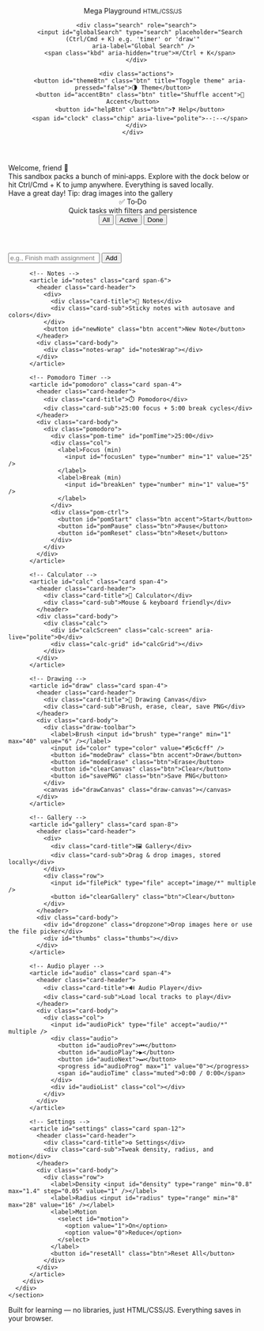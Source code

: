 <!DOCTYPE html>
<html lang="en">

<head>
  <meta charset="UTF-8" />
  <meta name="viewport" content="width=device-width, initial-scale=1.0" />
  <title>Mega Playground — HTML/CSS/JS (500+ lines)</title>
  <!--
    Mega Playground
    -----------------
    A single-file web app that showcases many vanilla HTML/CSS/JS techniques:
      • Theme toggle (light/dark & accent colors)
      • Animated particle background (Canvas)
      • Dock-style navigation with keyboard shortcuts
      • Live clock and fuzzy greeting
      • To‑Do list with localStorage persistence
      • Sticky notes (autosave & color tags)
      • Pomodoro timer (focus/break cycles)
      • Calculator (keyboard enabled)
      • Drawing canvas (brush size/color, erase, save PNG)
      • Mini audio player (playlist + visual progress)
      • Image gallery with drag & drop upload and client-side thumbnails
      • Command palette (Ctrl/Cmd + K) to jump anywhere
      • Simple settings pane (density, rounded corners, motion)

    The file is intentionally verbose (>500 lines) with comments to help learning.
  -->
  <style>
    /* ---------------------------------------------------------
       CSS RESET & THEME TOKENS
       --------------------------------------------------------- */
    *,
    *::before,
    *::after {
      box-sizing: border-box;
    }

    html,
    body {
      height: 100%;
    }

    body {
      margin: 0;
      font-family: system-ui, -apple-system, Segoe UI, Roboto, Ubuntu, Cantarell, Noto Sans, Helvetica, Arial, "Apple Color Emoji", "Segoe UI Emoji";
    }

    :root {
      --bg: #0b0e13;
      /* default dark */
      --panel: #121723;
      --elev: #171d2b;
      --text: #e6edf3;
      --muted: #96a2b4;
      --border: #263147;
      --accent: #8b7cf6;
      /* purple */
      --accent-2: #57d8ff;
      /* cyan */
      --ok: #36d399;
      --warn: #f7b731;
      --danger: #ff6b6b;
      --radius: 16px;
      --density: 1;
      /* 1 = default spacing multiplier */
      --shadow: 0 8px 30px rgba(0, 0, 0, .25);
      --motion: 1;
      /* 1 = animations on */
    }

    .light {
      --bg: #f7f8fb;
      --panel: #ffffff;
      --elev: #f2f4f8;
      --text: #0c1222;
      --muted: #4b5566;
      --border: #d8dce6;
      --accent: #5c6cff;
      --accent-2: #00bcd4;
      --shadow: 0 10px 25px rgba(0, 0, 0, .08);
    }

    /* ---------------------------------------------------------
       GLOBAL LAYOUT
       --------------------------------------------------------- */
    body {
      background: radial-gradient(1200px 600px at 10% -10%, rgba(139, 124, 246, .15), transparent 60%),
        radial-gradient(800px 500px at 110% 10%, rgba(87, 216, 255, .12), transparent 60%),
        var(--bg);
      color: var(--text);
      display: grid;
      grid-template-rows: auto 1fr auto;
      min-height: 100vh;
      overflow-x: hidden;
    }

    header {
      position: sticky;
      top: 0;
      z-index: 10;
      backdrop-filter: saturate(1.2) blur(8px);
      background: color-mix(in srgb, var(--bg) 80%, transparent);
      border-bottom: 1px solid var(--border);
    }

    .topbar {
      display: grid;
      grid-template-columns: 1fr auto 1fr;
      align-items: center;
      gap: 12px;
      padding: calc(14px * var(--density)) clamp(12px, 3vw, 24px);
      max-width: 1200px;
      margin: 0 auto;
    }

    .brand {
      display: flex;
      align-items: center;
      gap: 12px;
      font-weight: 700;
      letter-spacing: .3px;
    }

    .brand .logo {
      width: 28px;
      height: 28px;
      border-radius: 8px;
      background: linear-gradient(135deg, var(--accent), var(--accent-2));
      box-shadow: 0 0 0 2px color-mix(in srgb, var(--accent) 50%, transparent), 0 6px 18px color-mix(in srgb, var(--accent) 35%, transparent);
    }

    .brand small {
      color: var(--muted);
      font-weight: 600;
      margin-left: 6px;
      opacity: .9;
    }

    .search {
      display: flex;
      align-items: center;
      gap: 10px;
      padding: 10px 12px;
      border: 1px solid var(--border);
      border-radius: 12px;
      background: var(--panel);
      box-shadow: inset 0 1px 0 rgba(255, 255, 255, .02);
    }

    .search input {
      flex: 1;
      background: transparent;
      border: none;
      outline: none;
      color: var(--text);
      font-size: 14px;
    }

    .kbd {
      padding: 2px 6px;
      border: 1px solid var(--border);
      border-bottom-width: 2px;
      border-radius: 6px;
      font-size: 12px;
      color: var(--muted);
    }

    .actions {
      display: flex;
      gap: 10px;
      justify-self: end;
      align-items: center;
    }

    .btn {
      cursor: pointer;
      border: none;
      background: var(--elev);
      color: var(--text);
      padding: 10px 12px;
      border-radius: 12px;
      border: 1px solid var(--border);
      transition: transform .15s ease, background .2s ease;
    }

    .btn:hover {
      transform: translateY(-1px);
    }

    .btn.accent {
      background: linear-gradient(135deg, color-mix(in srgb, var(--accent) 80%, transparent), color-mix(in srgb, var(--accent-2) 70%, transparent));
    }

    main {
      max-width: 1200px;
      margin: 18px auto 80px;
      padding: 0 clamp(12px, 3vw, 24px);
      display: grid;
      grid-template-columns: 1fr;
      gap: 18px;
    }

    .grid {
      display: grid;
      grid-template-columns: repeat(12, 1fr);
      gap: 18px;
    }

    .card {
      grid-column: span 12;
      background: var(--panel);
      border: 1px solid var(--border);
      border-radius: var(--radius);
      box-shadow: var(--shadow);
      overflow: hidden;
    }

    .card>header {
      position: unset;
      backdrop-filter: none;
      background: none;
      border-bottom: 1px dashed var(--border);
    }

    .card-header {
      display: flex;
      align-items: center;
      justify-content: space-between;
      padding: 14px 16px;
    }

    .card-title {
      font-weight: 700;
      letter-spacing: .3px;
    }

    .card-sub {
      color: var(--muted);
      font-size: 13px;
    }

    .card-body {
      padding: 14px 16px;
    }

    /* Responsive column spans */
    @media (min-width: 700px) {
      .span-6 {
        grid-column: span 6;
      }

      .span-4 {
        grid-column: span 4;
      }

      .span-8 {
        grid-column: span 8;
      }
    }

    /* ---------------------------------------------------------
       UTILITIES
       --------------------------------------------------------- */
    .muted {
      color: var(--muted);
    }

    .row {
      display: flex;
      gap: 12px;
      align-items: center;
    }

    .col {
      display: flex;
      flex-direction: column;
      gap: 10px;
    }

    .fill {
      flex: 1;
    }

    .chip {
      font-size: 12px;
      padding: 6px 8px;
      border: 1px solid var(--border);
      background: var(--elev);
      border-radius: 999px;
    }

    .divider {
      height: 1px;
      background: linear-gradient(90deg, transparent, var(--border), transparent);
      margin: 10px 0;
    }

    .sr-only {
      position: absolute;
      left: -9999px;
    }

    /* ---------------------------------------------------------
       PARTICLE BACKGROUND (beneath content)
       --------------------------------------------------------- */
    #bgCanvas {
      position: fixed;
      inset: 0;
      z-index: -1;
    }

    /* ---------------------------------------------------------
       SECTIONS SPECIFIC STYLES
       --------------------------------------------------------- */
    /* Hero */
    .hero {
      display: grid;
      gap: 8px;
      align-items: center;
      grid-template-columns: 1fr auto;
    }

    .hero-title {
      font-size: clamp(22px, 3vw, 32px);
      font-weight: 800;
      letter-spacing: .3px;
    }

    .hero-sub {
      color: var(--muted);
    }

    /* To-Do */
    .todo-input {
      display: flex;
      gap: 8px;
    }

    .todo-input input {
      flex: 1;
      padding: 10px 12px;
      border-radius: 10px;
      border: 1px solid var(--border);
      background: var(--elev);
      color: var(--text);
    }

    .todo-list {
      display: flex;
      flex-direction: column;
      gap: 8px;
      margin-top: 10px;
    }

    .todo-item {
      display: grid;
      grid-template-columns: auto 1fr auto;
      align-items: center;
      gap: 10px;
      padding: 10px;
      background: linear-gradient(180deg, var(--elev), transparent);
      border: 1px solid var(--border);
      border-radius: 12px;
    }

    .todo-item.done {
      opacity: .7;
      text-decoration: line-through;
    }

    .todo-item button {
      border: none;
      background: transparent;
      color: var(--muted);
      cursor: pointer;
    }

    /* Notes */
    .notes-wrap {
      display: grid;
      grid-template-columns: repeat(auto-fit, minmax(220px, 1fr));
      gap: 12px;
    }

    .note {
      display: flex;
      flex-direction: column;
      gap: 8px;
      padding: 10px;
      border-radius: 12px;
      border: 1px solid var(--border);
      background: conic-gradient(from 180deg at 50% 0%, color-mix(in srgb, var(--accent) 12%, transparent), var(--panel));
      box-shadow: inset 0 -40px 60px rgba(0, 0, 0, .05);
    }

    .note textarea {
      resize: vertical;
      min-height: 120px;
      padding: 8px;
      border-radius: 10px;
      border: 1px dashed var(--border);
      background: var(--elev);
      color: var(--text);
    }

    /* Pomodoro */
    .pomodoro {
      display: grid;
      grid-template-columns: repeat(3, 1fr);
      gap: 12px;
      align-items: center;
    }

    .pom-time {
      font-size: 42px;
      font-weight: 800;
      text-align: center;
    }

    .pom-ctrl {
      display: flex;
      gap: 10px;
      justify-content: center;
    }

    /* Calculator */
    .calc {
      width: 100%;
      max-width: 340px;
      margin-inline: auto;
    }

    .calc-screen {
      font-size: 28px;
      padding: 10px;
      border: 1px solid var(--border);
      background: var(--elev);
      border-radius: 12px;
      text-align: right;
      min-height: 42px;
    }

    .calc-grid {
      display: grid;
      grid-template-columns: repeat(4, 1fr);
      gap: 10px;
      margin-top: 10px;
    }

    .calc-grid button {
      padding: 14px;
      border-radius: 12px;
      border: 1px solid var(--border);
      background: var(--panel);
      cursor: pointer;
      font-weight: 600;
    }

    /* Draw */
    .draw-toolbar {
      display: flex;
      gap: 10px;
      flex-wrap: wrap;
      align-items: center;
    }

    .draw-toolbar input[type="color"] {
      padding: 0;
      height: 36px;
      width: 48px;
      border: 1px solid var(--border);
      border-radius: 10px;
      background: var(--elev);
    }

    .draw-canvas {
      width: 100%;
      height: 320px;
      border-radius: 12px;
      border: 1px solid var(--border);
      background: repeating-conic-gradient(from 0deg, rgba(255, 255, 255, .02) 0 5deg, transparent 5deg 10deg), var(--panel);
    }

    /* Gallery */
    .dropzone {
      display: grid;
      place-items: center;
      padding: 20px;
      border: 2px dashed var(--border);
      border-radius: 12px;
      background: var(--elev);
    }

    .thumbs {
      display: grid;
      grid-template-columns: repeat(auto-fit, minmax(140px, 1fr));
      gap: 10px;
      margin-top: 12px;
    }

    .thumb {
      position: relative;
      border: 1px solid var(--border);
      border-radius: 12px;
      overflow: hidden;
      background: var(--panel);
    }

    .thumb img {
      width: 100%;
      height: 120px;
      object-fit: cover;
      display: block;
    }

    .thumb .name {
      padding: 6px 8px;
      font-size: 12px;
      color: var(--muted);
    }

    .thumb .del {
      position: absolute;
      right: 8px;
      top: 8px;
      border: none;
      background: rgba(0, 0, 0, .35);
      color: #fff;
      border-radius: 999px;
      width: 26px;
      height: 26px;
      cursor: pointer;
    }

    /* Audio */
    .audio {
      display: flex;
      gap: 12px;
      align-items: center;
    }

    .audio progress {
      width: 100%;
      height: 8px;
    }

    .audio button {
      padding: 8px 12px;
      border-radius: 10px;
      border: 1px solid var(--border);
      background: var(--elev);
      color: var(--text);
      cursor: pointer;
    }

    /* Command Palette */
    dialog[open] {
      animation: var(--motion, 1) paletteIn .15s ease;
    }

    @keyframes paletteIn {
      from {
        transform: translateY(-12px);
        opacity: .6
      }

      to {
        transform: none;
        opacity: 1
      }
    }

    .palette {
      max-width: 640px;
      width: 95vw;
      border: 1px solid var(--border);
      border-radius: 14px;
      background: var(--panel);
      padding: 0;
      box-shadow: var(--shadow);
    }

    .palette .p-head {
      padding: 14px;
      border-bottom: 1px dashed var(--border);
      display: flex;
      gap: 8px;
      align-items: center;
    }

    .palette .p-head input {
      flex: 1;
      background: var(--elev);
      color: var(--text);
      border: 1px solid var(--border);
      border-radius: 10px;
      padding: 10px;
    }

    .palette .p-list {
      max-height: 300px;
      overflow: auto;
    }

    .palette .p-item {
      display: flex;
      justify-content: space-between;
      padding: 10px 12px;
      border-bottom: 1px dashed var(--border);
      cursor: pointer;
    }

    .palette .p-item:hover {
      background: color-mix(in srgb, var(--accent) 16%, transparent);
    }

    /* Footer */
    footer {
      padding: 20px;
      text-align: center;
      color: var(--muted);
      border-top: 1px dashed var(--border);
      background: color-mix(in srgb, var(--bg) 80%, transparent);
    }

    /* Accessibility focus rings */
    :focus-visible {
      outline: 2px solid color-mix(in srgb, var(--accent) 60%, white 40%);
      outline-offset: 2px;
    }
  </style>
</head>

<body class="light">
  <!-- Background Canvas for Particles -->
  <canvas id="bgCanvas" aria-hidden="true"></canvas>

  <!-- Top bar -->
  <header>
    <div class="topbar">
      <div class="brand" aria-label="App Brand">
        <div class="logo" aria-hidden="true"></div>
        <div>
          Mega Playground <small class="muted">HTML/CSS/JS</small>
        </div>
      </div>

      <div class="search" role="search">
        <input id="globalSearch" type="search" placeholder="Search (Ctrl/Cmd + K) e.g. 'timer' or 'draw'"
          aria-label="Global Search" />
        <span class="kbd" aria-hidden="true">⌘/Ctrl + K</span>
      </div>

      <div class="actions">
        <button id="themeBtn" class="btn" title="Toggle theme" aria-pressed="false">🌗 Theme</button>
        <button id="accentBtn" class="btn" title="Shuffle accent">🎨 Accent</button>
        <button id="helpBtn" class="btn">❓ Help</button>
        <span id="clock" class="chip" aria-live="polite">--:--</span>
      </div>
    </div>
  </header>

  <main>
    <!-- Hero / Greeting -->
    <section class="card">
      <div class="card-header">
        <div class="hero">
          <div>
            <div class="hero-title">Welcome, <span id="hiName">friend</span> 👋</div>
            <div class="hero-sub">This sandbox packs a bunch of mini‑apps. Explore with the dock below or hit <span
                class="kbd">Ctrl/Cmd + K</span> to jump anywhere. Everything is saved locally.</div>
          </div>
          <div class="row">
            <span class="chip" id="greet">Have a great day!</span>
            <span class="chip">Tip: drag images into the gallery</span>
          </div>
        </div>
      </div>
      <div class="card-body">
        <div class="grid">
          <!-- To‑Do List -->
          <article id="todo" class="card span-6">
            <header class="card-header">
              <div>
                <div class="card-title">✅ To‑Do</div>
                <div class="card-sub">Quick tasks with filters and persistence</div>
              </div>
              <div class="row">
                <button class="btn" id="todoFilterAll">All</button>
                <button class="btn" id="todoFilterActive">Active</button>
                <button class="btn" id="todoFilterDone">Done</button>
              </div>
            </header>
            <div class="card-body">
              <div class="todo-input">
                <input id="todoText" placeholder="e.g., Finish math assignment" />
                <button id="addTodo" class="btn accent">Add</button>
              </div>
              <div class="divider"></div>
              <div id="todoList" class="todo-list" aria-live="polite"></div>
            </div>
          </article>

          <!-- Notes -->
          <article id="notes" class="card span-6">
            <header class="card-header">
              <div>
                <div class="card-title">📝 Notes</div>
                <div class="card-sub">Sticky notes with autosave and colors</div>
              </div>
              <button id="newNote" class="btn accent">New Note</button>
            </header>
            <div class="card-body">
              <div class="notes-wrap" id="notesWrap"></div>
            </div>
          </article>

          <!-- Pomodoro Timer -->
          <article id="pomodoro" class="card span-4">
            <header class="card-header">
              <div class="card-title">⏱️ Pomodoro</div>
              <div class="card-sub">25:00 focus + 5:00 break cycles</div>
            </header>
            <div class="card-body">
              <div class="pomodoro">
                <div class="pom-time" id="pomTime">25:00</div>
                <div class="col">
                  <label>Focus (min)
                    <input id="focusLen" type="number" min="1" value="25" />
                  </label>
                  <label>Break (min)
                    <input id="breakLen" type="number" min="1" value="5" />
                  </label>
                </div>
                <div class="pom-ctrl">
                  <button id="pomStart" class="btn accent">Start</button>
                  <button id="pomPause" class="btn">Pause</button>
                  <button id="pomReset" class="btn">Reset</button>
                </div>
              </div>
            </div>
          </article>

          <!-- Calculator -->
          <article id="calc" class="card span-4">
            <header class="card-header">
              <div class="card-title">🧮 Calculator</div>
              <div class="card-sub">Mouse & keyboard friendly</div>
            </header>
            <div class="card-body">
              <div class="calc">
                <div id="calcScreen" class="calc-screen" aria-live="polite">0</div>
                <div class="calc-grid" id="calcGrid"></div>
              </div>
            </div>
          </article>

          <!-- Drawing -->
          <article id="draw" class="card span-4">
            <header class="card-header">
              <div class="card-title">🎨 Drawing Canvas</div>
              <div class="card-sub">Brush, erase, clear, save PNG</div>
            </header>
            <div class="card-body">
              <div class="draw-toolbar">
                <label>Brush <input id="brush" type="range" min="1" max="40" value="6" /></label>
                <input id="color" type="color" value="#5c6cff" />
                <button id="modeDraw" class="btn accent">Draw</button>
                <button id="modeErase" class="btn">Erase</button>
                <button id="clearCanvas" class="btn">Clear</button>
                <button id="savePNG" class="btn">Save PNG</button>
              </div>
              <canvas id="drawCanvas" class="draw-canvas"></canvas>
            </div>
          </article>

          <!-- Gallery -->
          <article id="gallery" class="card span-8">
            <header class="card-header">
              <div>
                <div class="card-title">🖼️ Gallery</div>
                <div class="card-sub">Drag & drop images, stored locally</div>
              </div>
              <div class="row">
                <input id="filePick" type="file" accept="image/*" multiple />
                <button id="clearGallery" class="btn">Clear</button>
              </div>
            </header>
            <div class="card-body">
              <div id="dropzone" class="dropzone">Drop images here or use the file picker</div>
              <div id="thumbs" class="thumbs"></div>
            </div>
          </article>

          <!-- Audio player -->
          <article id="audio" class="card span-4">
            <header class="card-header">
              <div class="card-title">🔊 Audio Player</div>
              <div class="card-sub">Load local tracks to play</div>
            </header>
            <div class="card-body">
              <div class="col">
                <input id="audioPick" type="file" accept="audio/*" multiple />
                <div class="audio">
                  <button id="audioPrev">⏮</button>
                  <button id="audioPlay">▶️</button>
                  <button id="audioNext">⏭</button>
                  <progress id="audioProg" max="1" value="0"></progress>
                  <span id="audioTime" class="muted">0:00 / 0:00</span>
                </div>
                <div id="audioList" class="col"></div>
              </div>
            </div>
          </article>

          <!-- Settings -->
          <article id="settings" class="card span-12">
            <header class="card-header">
              <div class="card-title">⚙️ Settings</div>
              <div class="card-sub">Tweak density, radius, and motion</div>
            </header>
            <div class="card-body">
              <div class="row">
                <label>Density <input id="density" type="range" min="0.8" max="1.4" step="0.05" value="1" /></label>
                <label>Radius <input id="radius" type="range" min="8" max="28" value="16" /></label>
                <label>Motion
                  <select id="motion">
                    <option value="1">On</option>
                    <option value="0">Reduce</option>
                  </select>
                </label>
                <button id="resetAll" class="btn">Reset All</button>
              </div>
            </div>
          </article>
        </div>
      </div>
    </section>
  </main>

  <footer>
    Built for learning — no libraries, just HTML/CSS/JS. Everything saves in your browser.
  </footer>

  <!-- Command Palette Modal -->
  <dialog id="palette" class="palette">
    <div class="p-head">
      <span>🔎</span>
      <input id="paletteInput" type="text" placeholder="Type a command or section name…" />
      <button id="paletteClose" class="btn">Close</button>
    </div>
    <div id="paletteList" class="p-list"></div>
  </dialog>

  <script>
    /* =========================================================
       UTILITIES & STORAGE HELPERS
       ========================================================= */
    const $ = (sel, root = document) => root.querySelector(sel);
    const $$ = (sel, root = document) => Array.from(root.querySelectorAll(sel));
    const store = {
      get(key, def) { try { return JSON.parse(localStorage.getItem(key)) ?? def } catch { return def } },
      set(key, val) { localStorage.setItem(key, JSON.stringify(val)); }
    };

    const clamp = (v, min, max) => Math.min(max, Math.max(min, v));
    const fmt = (n) => String(n).padStart(2, '0');

    /* =========================================================
       THEME, CLOCK, GREETINGS
       ========================================================= */
    const themeBtn = $('#themeBtn');
    const accentBtn = $('#accentBtn');
    const clockEl = $('#clock');
    const greetEl = $('#greet');

    const accentChoices = [
      ['#8b7cf6', '#57d8ff'],
      ['#ff6b6b', '#ffd166'],
      ['#00b894', '#00d2ff'],
      ['#5c6cff', '#00bcd4'],
      ['#ff8fab', '#a29bfe']
    ];

    function applyTheme(theme) {
      document.body.classList.toggle('light', theme === 'light');
      store.set('theme', theme);
    }

    function shuffleAccent() {
      const [a, b] = accentChoices[Math.floor(Math.random() * accentChoices.length)];
      document.documentElement.style.setProperty('--accent', a);
      document.documentElement.style.setProperty('--accent-2', b);
      store.set('accent', [a, b]);
    }

    function tickClock() {
      const now = new Date();
      clockEl.textContent = now.toLocaleTimeString([], { hour: '2-digit', minute: '2-digit' });
      const h = now.getHours();
      let g = 'Have a great day!';
      if (h < 5) g = 'Burning the midnight oil? ✨';
      else if (h < 12) g = 'Good morning ☀️';
      else if (h < 18) g = 'Good afternoon 🌤️';
      else g = 'Good evening 🌙';
      greetEl.textContent = g;
    }

    themeBtn.addEventListener('click', () => {
      const next = document.body.classList.contains('light') ? 'dark' : 'light';
      applyTheme(next);
    });
    accentBtn.addEventListener('click', shuffleAccent);
    setInterval(tickClock, 1000); tickClock();

    // Restore theme & accent
    const savedTheme = store.get('theme', 'light');
    applyTheme(savedTheme);
    const savedAccent = store.get('accent');
    if (savedAccent) {
      document.documentElement.style.setProperty('--accent', savedAccent[0]);
      document.documentElement.style.setProperty('--accent-2', savedAccent[1]);
    }

    /* =========================================================
       PARTICLE BACKGROUND (Canvas)
       ========================================================= */
    const bg = $('#bgCanvas');
    const bctx = bg.getContext('2d');
    let particles = [];

    function resizeBG() {
      bg.width = innerWidth * devicePixelRatio; bg.height = innerHeight * devicePixelRatio; bg.style.width = '100%'; bg.style.height = '100%';
    }
    addEventListener('resize', resizeBG); resizeBG();

    function initParticles() {
      const count = Math.floor((innerWidth * innerHeight) / 18000);
      particles = Array.from({ length: count }, () => ({
        x: Math.random() * bg.width,
        y: Math.random() * bg.height,
        vx: (Math.random() - .5) * .4 * devicePixelRatio,
        vy: (Math.random() - .5) * .4 * devicePixelRatio,
        r: Math.random() * 2 + 0.5
      }));
    }
    initParticles();

    function stepParticles() {
      bctx.clearRect(0, 0, bg.width, bg.height);
      const ac1 = getComputedStyle(document.documentElement).getPropertyValue('--accent').trim();
      const ac2 = getComputedStyle(document.documentElement).getPropertyValue('--accent-2').trim();
      particles.forEach(p => {
        p.x += p.vx; p.y += p.vy;
        if (p.x < 0 || p.x > bg.width) p.vx *= -1;
        if (p.y < 0 || p.y > bg.height) p.vy *= -1;
        const g = bctx.createRadialGradient(p.x, p.y, 0, p.x, p.y, p.r * 4);
        g.addColorStop(0, ac1 + 'aa');
        g.addColorStop(1, 'transparent');
        bctx.fillStyle = g;
        bctx.beginPath(); bctx.arc(p.x, p.y, p.r * 6, 0, Math.PI * 2); bctx.fill();
      });
      requestAnimationFrame(stepParticles);
    }
    stepParticles();

    /* =========================================================
       COMMAND PALETTE & GLOBAL SEARCH
       ========================================================= */
    const palette = $('#palette');
    const paletteInput = $('#paletteInput');
    const paletteList = $('#paletteList');
    const openPalette = () => { palette.showModal(); paletteInput.value = ''; renderPalette(''); paletteInput.focus(); };
    const closePalette = () => palette.close();
    $('#paletteClose').addEventListener('click', closePalette);

    const commands = [
      { id: 'todo', label: 'Go to: To‑Do', action: () => $('#todo').scrollIntoView({ behavior: 'smooth' }) },
      { id: 'notes', label: 'Go to: Notes', action: () => $('#notes').scrollIntoView({ behavior: 'smooth' }) },
      { id: 'pomodoro', label: 'Go to: Pomodoro', action: () => $('#pomodoro').scrollIntoView({ behavior: 'smooth' }) },
      { id: 'calc', label: 'Go to: Calculator', action: () => $('#calc').scrollIntoView({ behavior: 'smooth' }) },
      { id: 'draw', label: 'Go to: Drawing', action: () => $('#draw').scrollIntoView({ behavior: 'smooth' }) },
      { id: 'gallery', label: 'Go to: Gallery', action: () => $('#gallery').scrollIntoView({ behavior: 'smooth' }) },
      { id: 'audio', label: 'Go to: Audio', action: () => $('#audio').scrollIntoView({ behavior: 'smooth' }) },
      { id: 'settings', label: 'Go to: Settings', action: () => $('#settings').scrollIntoView({ behavior: 'smooth' }) },
      { id: 'theme', label: 'Toggle theme', action: () => themeBtn.click() },
      { id: 'accent', label: 'Shuffle accent', action: () => accentBtn.click() },
      { id: 'clear-all', label: 'Reset: Clear local data', action: resetAll }
    ];

    function renderPalette(q) {
      const frag = document.createDocumentFragment();
      commands.filter(c => c.label.toLowerCase().includes(q.toLowerCase())).forEach(c => {
        const div = document.createElement('div');
        div.className = 'p-item';
        div.innerHTML = `<span>${c.label}</span><span class="kbd">↩</span>`;
        div.addEventListener('click', () => { c.action(); closePalette(); });
        frag.appendChild(div);
      });
      paletteList.innerHTML = ''; paletteList.appendChild(frag);
    }

    paletteInput.addEventListener('input', e => renderPalette(e.target.value));

    // Keyboard shortcuts
    addEventListener('keydown', (e) => {
      if ((e.ctrlKey || e.metaKey) && e.key.toLowerCase() === 'k') { e.preventDefault(); openPalette(); }
      if (e.key === 'Escape' && palette.open) closePalette();
    });
    $('#globalSearch').addEventListener('focus', openPalette);

    /* =========================================================
       TO‑DO LIST
       ========================================================= */
    const todoText = $('#todoText');
    const addTodo = $('#addTodo');
    const todoList = $('#todoList');
    let filter = store.get('todo:filter', 'all');

    function loadTodos() { return store.get('todo:items', []); }
    function saveTodos(items) { store.set('todo:items', items); }

    function renderTodos() {
      const items = loadTodos();
      todoList.innerHTML = '';
      const frag = document.createDocumentFragment();
      items
        .filter(i => filter === 'all' || (filter === 'active' && !i.done) || (filter === 'done' && i.done))
        .forEach((item, idx) => frag.appendChild(todoRow(item, idx)));
      todoList.appendChild(frag);
    }

    function todoRow(item, idx) {
      const row = document.createElement('div');
      row.className = 'todo-item' + (item.done ? ' done' : '');
      row.innerHTML = `
        <input type="checkbox" ${item.done ? 'checked' : ''} aria-label="Toggle done" />
        <div contenteditable="true" class="todo-text">${item.text}</div>
        <div>
          <button title="Delete">🗑</button>
        </div>`;
      const [ck, txt, del] = [row.children[0], row.children[1], row.children[2].children[0]];
      ck.addEventListener('change', () => { const items = loadTodos(); items[idx].done = ck.checked; saveTodos(items); renderTodos(); });
      txt.addEventListener('input', () => { const items = loadTodos(); items[idx].text = txt.textContent.trim(); saveTodos(items); });
      del.addEventListener('click', () => { const items = loadTodos(); items.splice(idx, 1); saveTodos(items); renderTodos(); });
      return row;
    }

    addTodo.addEventListener('click', () => {
      const text = todoText.value.trim();
      if (!text) return;
      const items = loadTodos();
      items.unshift({ text, done: false, ts: Date.now() });
      saveTodos(items); todoText.value = ''; renderTodos();
    });

    $('#todoFilterAll').addEventListener('click', () => { filter = 'all'; store.set('todo:filter', filter); renderTodos(); });
    $('#todoFilterActive').addEventListener('click', () => { filter = 'active'; store.set('todo:filter', filter); renderTodos(); });
    $('#todoFilterDone').addEventListener('click', () => { filter = 'done'; store.set('todo:filter', filter); renderTodos(); });

    renderTodos();

    /* =========================================================
       NOTES (sticky, autosave)
       ========================================================= */
    const notesWrap = $('#notesWrap');
    const newNoteBtn = $('#newNote');

    function loadNotes() { return store.get('notes:items', []); }
    function saveNotes(v) { store.set('notes:items', v); }

    function noteCard(n, idx) {
      const card = document.createElement('div');
      card.className = 'note';
      card.style.setProperty('--note-color', n.color || '');
      card.innerHTML = `
        <div class="row">
          <input type="color" value="${n.color}" title="Note color" />
          <input class="fill" value="${n.title}" placeholder="Title" />
          <button title="Delete" class="btn">🗑</button>
        </div>
        <textarea placeholder="Write something…">${n.text}</textarea>
      `;
      const [color, title, del] = [card.querySelector('input[type=color]'), card.querySelector('input.fill'), card.querySelector('button')];
      const ta = card.querySelector('textarea');
      const commit = () => { const arr = loadNotes(); arr[idx] = { ...arr[idx], title: title.value, text: ta.value, color: color.value }; saveNotes(arr); };
      color.addEventListener('input', commit);
      title.addEventListener('input', commit);
      ta.addEventListener('input', commit);
      del.addEventListener('click', () => { const arr = loadNotes(); arr.splice(idx, 1); saveNotes(arr); renderNotes(); });
      return card;
    }

    function renderNotes() {
      const arr = loadNotes();
      notesWrap.innerHTML = '';
      const frag = document.createDocumentFragment();
      arr.forEach((n, idx) => frag.appendChild(noteCard(n, idx)));
      notesWrap.appendChild(frag);
    }

    newNoteBtn.addEventListener('click', () => {
      const arr = loadNotes();
      arr.unshift({ title: 'Untitled', text: '', color: '#ffd166', ts: Date.now() });
      saveNotes(arr); renderNotes();
    });

    renderNotes();

    /* =========================================================
       POMODORO TIMER
       ========================================================= */
    const pomTime = $('#pomTime');
    const focusLen = $('#focusLen');
    const breakLen = $('#breakLen');
    const pomStart = $('#pomStart');
    const pomPause = $('#pomPause');
    const pomReset = $('#pomReset');

    let pom = { mode: 'focus', remain: 25 * 60, running: false, t: null };

    function updatePomDisplay() {
      pomTime.textContent = `${fmt(Math.floor(pom.remain / 60))}:${fmt(pom.remain % 60)}`;
    }

    function tickPom() {
      if (!pom.running) return;
      pom.remain--; updatePomDisplay();
      if (pom.remain <= 0) {
        const next = pom.mode === 'focus' ? 'break' : 'focus';
        pom.mode = next;
        const len = next === 'focus' ? Number(focusLen.value) : Number(breakLen.value);
        pom.remain = clamp(len, 1, 180) * 60;
        new Notification('Pomodoro', { body: next === 'focus' ? 'Time to focus!' : 'Take a break ☕' }).catch(() => { });
      }
      pom.t = setTimeout(tickPom, 1000);
    }

    pomStart.addEventListener('click', () => {
      pom.running = true;
      if (!('Notification' in window)) { } else if (Notification.permission === 'default') Notification.requestPermission();
      clearTimeout(pom.t); pom.t = setTimeout(tickPom, 1000);
    });
    pomPause.addEventListener('click', () => { pom.running = false; clearTimeout(pom.t); });
    pomReset.addEventListener('click', () => { pom.running = false; clearTimeout(pom.t); pom.mode = 'focus'; pom.remain = clamp(Number(focusLen.value), 1, 180) * 60; updatePomDisplay(); });

    // Initialize remaining time from inputs
    pom.remain = clamp(Number(focusLen.value), 1, 180) * 60; updatePomDisplay();

    /* =========================================================
       CALCULATOR
       ========================================================= */
    const calcGrid = $('#calcGrid');
    const calcScreen = $('#calcScreen');

    const keys = [
      'C', '←', '%', '/', '7', '8', '9', '*', '4', '5', '6', '-', '1', '2', '3', '+', '0', '.', '=', '('
    ];
    // Add close paren to reach 20 keys per row *some rows dynamic
    keys.push(')');

    function press(k) {
      const s = calcScreen.textContent === '0' ? '' : calcScreen.textContent;
      if (k === 'C') calcScreen.textContent = '0';
      else if (k === '←') calcScreen.textContent = s.slice(0, -1) || '0';
      else if (k === '=') {
        try { calcScreen.textContent = String(Function(`return (${s || '0'})`)()); } catch { calcScreen.textContent = 'Error'; }
      } else {
        calcScreen.textContent = (s + k).replace(/\b(\d+)\(%\)/, '($1/100)');
      }
    }

    keys.forEach(k => {
      const b = document.createElement('button');
      b.textContent = k; b.addEventListener('click', () => press(k)); calcGrid.appendChild(b);
    });

    addEventListener('keydown', e => {
      const ok = '0123456789+-*/().%';
      if (ok.includes(e.key)) press(e.key);
      else if (e.key === 'Enter') press('=');
      else if (e.key === 'Backspace') press('←');
    });

    /* =========================================================
       DRAWING CANVAS
       ========================================================= */
    const drawCanvas = $('#drawCanvas');
    const dctx = drawCanvas.getContext('2d');
    const brush = $('#brush');
    const color = $('#color');
    const modeDraw = $('#modeDraw');
    const modeErase = $('#modeErase');
    const clearCanvasBtn = $('#clearCanvas');
    const savePNGBtn = $('#savePNG');

    let drawing = false; let erase = false; let last = null;

    function resizeDraw() {
      const rect = drawCanvas.getBoundingClientRect();
      const temp = document.createElement('canvas');
      temp.width = drawCanvas.width; temp.height = drawCanvas.height;
      temp.getContext('2d').drawImage(drawCanvas, 0, 0);
      drawCanvas.width = rect.width * devicePixelRatio; drawCanvas.height = rect.height * devicePixelRatio;
      dctx.scale(devicePixelRatio, devicePixelRatio);
      dctx.drawImage(temp, 0, 0, rect.width, rect.height);
      dctx.lineCap = 'round'; dctx.lineJoin = 'round';
    }
    addEventListener('resize', resizeDraw);
    setTimeout(resizeDraw, 10);

    function drawLine(a, b) {
      if (erase) {
        dctx.globalCompositeOperation = 'destination-out';
        dctx.lineWidth = Number(brush.value);
      } else {
        dctx.globalCompositeOperation = 'source-over';
        dctx.strokeStyle = color.value;
        dctx.lineWidth = Number(brush.value);
      }

      dctx.beginPath();
      dctx.moveTo(a.x, a.y);
      dctx.lineTo(b.x, b.y);
      dctx.stroke();
    }

    function pos(e) {
      const r = drawCanvas.getBoundingClientRect();
      const x = (e.touches?.[0]?.clientX ?? e.clientX) - r.left;
      const y = (e.touches?.[0]?.clientY ?? e.clientY) - r.top;
      return { x, y };
    }

    function begin(e) { drawing = true; last = pos(e); }
    function move(e) { if (!drawing) return; const p = pos(e); drawLine(last, p); last = p; }
    function end() { drawing = false; last = null; }

    drawCanvas.addEventListener('mousedown', begin);
    drawCanvas.addEventListener('mousemove', move);
    addEventListener('mouseup', end);
    drawCanvas.addEventListener('touchstart', begin); drawCanvas.addEventListener('touchmove', move); addEventListener('touchend', end);

    modeDraw.addEventListener('click', () => { erase = false; modeDraw.classList.add('accent'); modeErase.classList.remove('accent'); });
    modeErase.addEventListener('click', () => { erase = true; modeErase.classList.add('accent'); modeDraw.classList.remove('accent'); });

    clearCanvasBtn.addEventListener('click', () => { dctx.clearRect(0, 0, drawCanvas.width, drawCanvas.height); });
    savePNGBtn.addEventListener('click', () => {
      const link = document.createElement('a');
      link.download = 'drawing.png';
      link.href = drawCanvas.toDataURL('image/png');
      link.click();
    });

    /* =========================================================
       GALLERY (Drag & Drop + localStorage)
       ========================================================= */
    const dropzone = $('#dropzone');
    const filePick = $('#filePick');
    const thumbs = $('#thumbs');

    function loadGallery() { return store.get('gallery:items', []); }
    function saveGallery(v) { store.set('gallery:items', v); }

    function renderGallery() {
      const items = loadGallery();
      thumbs.innerHTML = '';
      const frag = document.createDocumentFragment();
      items.forEach((it, idx) => frag.appendChild(thumb(it, idx)));
      thumbs.appendChild(frag);
    }

    function thumb(it, idx) {
      const t = document.createElement('div'); t.className = 'thumb';
      t.innerHTML = `<img src="${it.data}" alt="${it.name}"/><div class="name">${it.name}</div><button class="del" title="Delete">✕</button>`;
      t.querySelector('.del').addEventListener('click', () => { const arr = loadGallery(); arr.splice(idx, 1); saveGallery(arr); renderGallery(); });
      return t;
    }

    function filesToGallery(files) {
      [...files].forEach(f => {
        if (!f.type.startsWith('image/')) return;
        const reader = new FileReader();
        reader.onload = () => { const arr = loadGallery(); arr.unshift({ name: f.name, data: reader.result, ts: Date.now() }); saveGallery(arr); renderGallery(); };
        reader.readAsDataURL(f);
      });
    }

    filePick.addEventListener('change', e => filesToGallery(e.target.files));

    ;['dragenter', 'dragover'].forEach(ev => dropzone.addEventListener(ev, e => { e.preventDefault(); dropzone.style.borderColor = 'var(--accent)'; }));
    ;['dragleave', 'drop'].forEach(ev => dropzone.addEventListener(ev, e => { e.preventDefault(); dropzone.style.borderColor = 'var(--border)'; }));
    dropzone.addEventListener('drop', e => { filesToGallery(e.dataTransfer.files); });

    $('#clearGallery').addEventListener('click', () => { saveGallery([]); renderGallery(); });

    renderGallery();

    /* =========================================================
       AUDIO PLAYER
       ========================================================= */
    const audioPick = $('#audioPick');
    const audioList = $('#audioList');
    const audioProg = $('#audioProg');
    const audioTime = $('#audioTime');
    const btnPrev = $('#audioPrev');
    const btnPlay = $('#audioPlay');
    const btnNext = $('#audioNext');
    const au = new Audio();
    let playlist = []; let idx = 0; let playing = false;

    function secondsToMMSS(s) { const m = Math.floor(s / 60); const sec = Math.floor(s % 60); return `${m}:${String(sec).padStart(2, '0')}`; }

    function renderPlaylist() {
      audioList.innerHTML = '';
      playlist.forEach((p, i) => {
        const row = document.createElement('button');
        row.className = 'btn'; row.textContent = (i === idx ? '▶ ' : '') + p.name;
        row.addEventListener('click', () => { idx = i; loadTrack(); play(); });
        audioList.appendChild(row);
      });
    }

    function loadTrack() { if (!playlist[idx]) return; au.src = playlist[idx].url; renderPlaylist(); }
    function play() { if (!playlist.length) return; au.play(); playing = true; btnPlay.textContent = '⏸'; }
    function pause() { au.pause(); playing = false; btnPlay.textContent = '▶️'; }

    audioPick.addEventListener('change', e => {
      playlist = [...e.target.files].map(f => ({ name: f.name, url: URL.createObjectURL(f) }));
      idx = 0; loadTrack();
    });

    btnPrev.addEventListener('click', () => { if (!playlist.length) return; idx = (idx - 1 + playlist.length) % playlist.length; loadTrack(); play(); });
    btnNext.addEventListener('click', () => { if (!playlist.length) return; idx = (idx + 1) % playlist.length; loadTrack(); play(); });
    btnPlay.addEventListener('click', () => { playing ? pause() : play(); });

    au.addEventListener('timeupdate', () => {
      const p = au.currentTime / (au.duration || 1); audioProg.value = p;
      audioTime.textContent = `${secondsToMMSS(au.currentTime)} / ${isFinite(au.duration) ? secondsToMMSS(au.duration) : '0:00'}`;
    });
    au.addEventListener('ended', () => btnNext.click());

    /* =========================================================
       SETTINGS (density, radius, motion) + RESET ALL
       ========================================================= */
    const density = $('#density');
    const radius = $('#radius');
    const motion = $('#motion');
    const resetAllBtn = $('#resetAll');

    function applySettings() {
      document.documentElement.style.setProperty('--density', density.value);
      document.documentElement.style.setProperty('--radius', radius.value + 'px');
      document.documentElement.style.setProperty('--motion', motion.value);
      store.set('settings', { density: density.value, radius: radius.value, motion: motion.value });
    }

    ;[density, radius, motion].forEach(el => el.addEventListener('input', applySettings));

    function loadSettings() {
      const s = store.get('settings', { density: 1, radius: 16, motion: 1 });
      density.value = s.density; radius.value = s.radius; motion.value = s.motion; applySettings();
    }
    loadSettings();

    function resetAll() {
      if (!confirm('Reset all data (todos, notes, gallery, player, settings)?')) return;
      localStorage.clear(); location.reload();
    }
    resetAllBtn.addEventListener('click', resetAll);

    /* =========================================================
       HELP BUTTON
       ========================================================= */
    $('#helpBtn').addEventListener('click', () => {
      alert(`Shortcuts & Tips\n\n• Ctrl/Cmd + K opens the Command Palette\n• Theme & accent controls in the header\n• To‑Do/Notes/Gallery/Audio persist in localStorage\n• Drag images into Gallery, or load audio files\n• Drawing: change brush size/color, save PNG\n• Settings: density (spacing), radius (rounded corners), motion (animations)`);
    });

    /* Set a fun default name if none has been used before */
    const hiName = $('#hiName');
    const storedName = store.get('profile:name', null);
    if (!storedName) {
      const guess = ['Ace', 'Coder', 'Captain', 'Vishesh', 'Legend', 'Pal'];
      const pick = guess[Math.floor(Math.random() * guess.length)];
      store.set('profile:name', pick);
      hiName.textContent = pick;
    } else {
      hiName.textContent = storedName;
    }
  </script>
</body>

</html>
